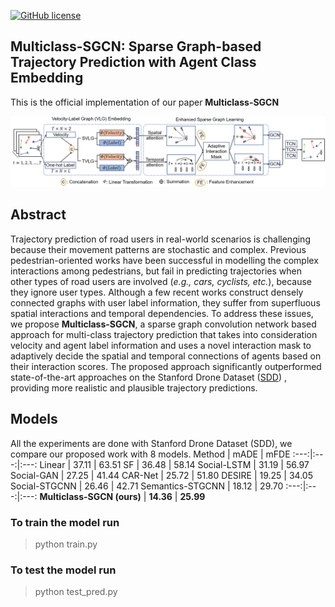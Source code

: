 [![GitHub license](https://img.shields.io/github/license/Carrotsniper/Multiclass-SGCN)](https://github.com/Carrotsniper/Multiclass-SGCN/blob/main/LICENSE)
## Multiclass-SGCN: Sparse Graph-based Trajectory Prediction with Agent Class Embedding

This is the official implementation of our paper **Multiclass-SGCN**

![](images/struct.png)

## Abstract
Trajectory prediction of road users in real-world scenarios is challenging because their movement patterns are stochastic and complex. Previous pedestrian-oriented works have been successful in modelling the complex interactions among pedestrians, but fail in predicting trajectories when other types of road users are involved (*e.g., cars, cyclists, etc.*), because they ignore user types. Although a few recent works construct densely connected graphs with user label information, they suffer from superfluous spatial interactions and temporal dependencies. To address these issues, we propose **Multiclass-SGCN**, a sparse graph convolution network based approach for multi-class trajectory prediction that takes into consideration velocity and agent label information and uses a novel interaction mask to adaptively decide the spatial and temporal connections of agents based on their interaction scores. The proposed approach significantly outperformed state-of-the-art approaches on the Stanford Drone Dataset ([SDD](https://cvgl.stanford.edu/projects/uav_data/))
, providing more realistic and plausible trajectory predictions.

## Models

All the experiments are done with Stanford Drone Dataset (SDD), we compare our proposed work with 8 models.
Method | mADE | mFDE
:---:|:---:|:---:
Linear            | 37.11 | 63.51 
SF                | 36.48 | 58.14 
Social-LSTM       | 31.19 | 56.97 
Social-GAN        | 27.25 | 41.44
CAR-Net           | 25.72 | 51.80
DESIRE            | 19.25 | 34.05
Social-STGCNN     | 26.46 | 42.71
Semantics-STGCNN  | 18.12 | 29.70
:---:|:---:|:---:
**Multiclass-SGCN (ours)** | **14.36** | **25.99**

 

### To train the model run 
> python train.py

### To test the model run  
> python test_pred.py

